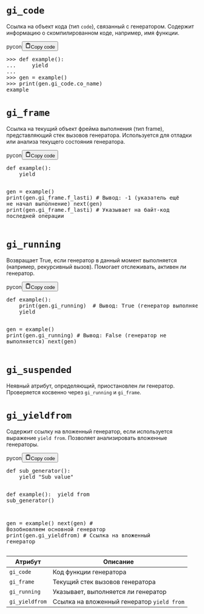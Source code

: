 <h1><code>gi_code</code></h1>
<p>Ссылка на объект кода (тип <code>code</code>), связанный с генератором.
Содержит информацию о скомпилированном коде, например, имя функции.</p>
<div class="code_element"><div class="lang_line"><text>pycon</text><button class="copy_code_button" onclick="CopyCode(this)"><svg style="width: 1.2em;height: 1.2em;" aria-hidden="true" xmlns="http://www.w3.org/2000/svg" fill="none" viewBox="0 0 24 24"><path stroke="currentColor" stroke-linecap="round" stroke-linejoin="round" stroke-width="2" d="M15 4h3a1 1 0 0 1 1 1v15a1 1 0 0 1-1 1H6a1 1 0 0 1-1-1V5a1 1 0 0 1 1-1h3m0 3h6m-5-4v4h4V3h-4Z"/></svg><text class="unselectable">Copy code</text></button></div><div class="code language-pycon"><div class="highlight"><pre><span></span><span class="unselectable"><span class="o">&gt;&gt;&gt;</span> </span><span class="k">def</span> <span class="nf">example</span><span class="p">():</span>
<span class="unselectable"><span class="o">...</span> </span>    <span class="k">yield</span>
<span class="unselectable"><span class="gp">...</span></span>
<span class="unselectable"><span class="o">&gt;&gt;&gt;</span> </span><span class="n">gen</span> <span class="o">=</span> <span class="n">example</span><span class="p">()</span>
<span class="unselectable"><span class="o">&gt;&gt;&gt;</span> </span><span class="nb">print</span><span class="p">(</span><span class="n">gen</span><span class="o">.</span><span class="n">gi_code</span><span class="o">.</span><span class="n">co_name</span><span class="p">)</span>
<span class="unselectable"><span class="go">example</span>
</span></pre></div></div></div>

<h1><code>gi_frame</code></h1>
<p>Ссылка на текущий объект фрейма выполнения (тип frame), представляющий стек вызовов генератора.
Используется для отладки или анализа текущего состояния генератора.</p>
<div class="code_element"><div class="lang_line"><text>pycon</text><button class="copy_code_button" onclick="CopyCode(this)"><svg style="width: 1.2em;height: 1.2em;" aria-hidden="true" xmlns="http://www.w3.org/2000/svg" fill="none" viewBox="0 0 24 24"><path stroke="currentColor" stroke-linecap="round" stroke-linejoin="round" stroke-width="2" d="M15 4h3a1 1 0 0 1 1 1v15a1 1 0 0 1-1 1H6a1 1 0 0 1-1-1V5a1 1 0 0 1 1-1h3m0 3h6m-5-4v4h4V3h-4Z"/></svg><text class="unselectable">Copy code</text></button></div><div class="code language-pycon"><div class="highlight"><pre><span></span><span class="go">def example():</span>
<span class="go">    yield</span>

<span class="go">gen = example()</span>
<span class="go">print(gen.gi_frame.f_lasti)  # Вывод: -1 (указатель ещё не начал выполнение)</span>
<span class="go">next(gen)</span>
<span class="go">print(gen.gi_frame.f_lasti)  # Указывает на байт-код последней операции</span>
</pre></div></div></div>

<h1><code>gi_running</code></h1>
<p>Возвращает True, если генератор в данный момент выполняется (например, рекурсивный вызов).
Помогает отслеживать, активен ли генератор.</p>
<div class="code_element"><div class="lang_line"><text>pycon</text><button class="copy_code_button" onclick="CopyCode(this)"><svg style="width: 1.2em;height: 1.2em;" aria-hidden="true" xmlns="http://www.w3.org/2000/svg" fill="none" viewBox="0 0 24 24"><path stroke="currentColor" stroke-linecap="round" stroke-linejoin="round" stroke-width="2" d="M15 4h3a1 1 0 0 1 1 1v15a1 1 0 0 1-1 1H6a1 1 0 0 1-1-1V5a1 1 0 0 1 1-1h3m0 3h6m-5-4v4h4V3h-4Z"/></svg><text class="unselectable">Copy code</text></button></div><div class="code language-pycon"><div class="highlight"><pre><span></span><span class="go">def example():</span>
<span class="go">    print(gen.gi_running)  # Вывод: True (генератор выполняется)</span>
<span class="go">    yield</span>

<span class="go">gen = example()</span>
<span class="go">print(gen.gi_running)  # Вывод: False (генератор не выполняется)</span>
<span class="go">next(gen)</span>
</pre></div></div></div>

<h1><code>gi_suspended</code></h1>
<p>Неявный атрибут, определяющий, приостановлен ли генератор.
Проверяется косвенно через <code>gi_running</code> и <code>gi_frame</code>.</p>
<h1><code>gi_yieldfrom</code></h1>
<p>Содержит ссылку на вложенный генератор, если используется выражение <code>yield from</code>.
Позволяет анализировать вложенные генераторы.</p>
<div class="code_element"><div class="lang_line"><text>pycon</text><button class="copy_code_button" onclick="CopyCode(this)"><svg style="width: 1.2em;height: 1.2em;" aria-hidden="true" xmlns="http://www.w3.org/2000/svg" fill="none" viewBox="0 0 24 24"><path stroke="currentColor" stroke-linecap="round" stroke-linejoin="round" stroke-width="2" d="M15 4h3a1 1 0 0 1 1 1v15a1 1 0 0 1-1 1H6a1 1 0 0 1-1-1V5a1 1 0 0 1 1-1h3m0 3h6m-5-4v4h4V3h-4Z"/></svg><text class="unselectable">Copy code</text></button></div><div class="code language-pycon"><div class="highlight"><pre><span></span><span class="go">def sub_generator():</span>
<span class="go">    yield &quot;Sub value&quot;</span>

<span class="go">def example():</span>
<span class="go">    yield from sub_generator()</span>

<span class="go">gen = example()</span>
<span class="go">next(gen)  # Возобновляем основной генератор</span>
<span class="go">print(gen.gi_yieldfrom)  # Ссылка на вложенный генератор</span>
</pre></div></div></div>

<table>
<thead>
<tr>
<th>Атрибут</th>
<th>Описание</th>
</tr>
</thead>
<tbody>
<tr>
<td><code>gi_code</code></td>
<td>Код функции генератора</td>
</tr>
<tr>
<td><code>gi_frame</code></td>
<td>Текущий стек вызовов генератора</td>
</tr>
<tr>
<td><code>gi_running</code></td>
<td>Указывает, выполняется ли генератор</td>
</tr>
<tr>
<td><code>gi_yieldfrom</code></td>
<td>Ссылка на вложенный генератор <code>yield from</code></td>
</tr>
</tbody>
</table>
